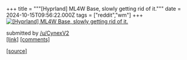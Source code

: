 +++
title = """[Hyprland] ML4W Base, slowly getting rid of it."""
date = 2024-10-15T09:56:22.000Z
tags = ["reddit","wm"]
+++
[![[Hyprland] ML4W Base, slowly getting rid of it.](https://preview.redd.it/apougbnc7wud1.png?width=640&crop=smart&auto=webp&s=4d4b414ce09c038f22d27d9a30ca0f3a59e38e9f "[Hyprland] ML4W Base, slowly getting rid of it.")](https://www.reddit.com/r/unixporn/comments/1g44177/hyprland_ml4w_base_slowly_getting_rid_of_it/)

submitted by [/u/CynexV2](https://www.reddit.com/user/CynexV2)  
[\[link\]](https://i.redd.it/apougbnc7wud1.png) [\[comments\]](https://www.reddit.com/r/unixporn/comments/1g44177/hyprland_ml4w_base_slowly_getting_rid_of_it/)

[[source]](https://www.reddit.com/r/unixporn/comments/1g44177/hyprland_ml4w_base_slowly_getting_rid_of_it/)

